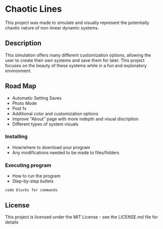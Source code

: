 # Chaotic Lines

This project was made to simulate and visually represent the potentially chaotic nature of non-linear dynamic systems.


## Description

This simulation offers many different customization options, allowing the user to create their own systems and save them for later. This project focuses on the beauty of these systems while in a fun and exploratory environment.


## Road Map

* Automatic Setting Saves
* Photo Mode
* Post fx
* Additional color and customization options
* Improve "About" page with more indepth and visual discription
* Different types of system visuals

### Installing

* How/where to download your program
* Any modifications needed to be made to files/folders

### Executing program

* How to run the program
* Step-by-step bullets
```
code blocks for commands
```


## License

This project is licensed under the MIT License - see the LICENSE.md file for details